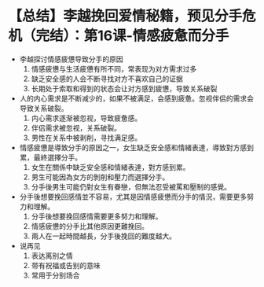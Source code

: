# 【总结】李越挽回爱情秘籍，预见分手危机（完结）：第16课-情感疲惫而分手

-   李越探讨情感疲憊导致分手的原因
    1.  情感疲憊与生活疲憊有所不同，常表现为对方需求过多
    2.  缺乏安全感的人会不断寻找对方不喜欢自己的证据
    3.  长期处于索取和得到的状态会让对方感到疲憊，导致关系破裂
-   人的内心需求是不断减少的，如果不被满足，会感到疲惫。忽视伴侣的需求会导致关系破裂。
    1.  内心需求逐渐被忽视，导致疲惫感。
    2.  伴侣需求被忽视，关系破裂。
    3.  男性在关系中被剥削，寻找满足感。
-   情感疲憊是導致分手的原因之一，女生缺乏安全感和情緒表達，導致對方感到累，最終選擇分手。
    1.  女生在關係中缺乏安全感和情緒表達，對方感到累。
    2.  男生可能因為女方的剝削和壓力而選擇分手。
    3.  分手後男生可能仍對女生有眷戀，但無法忍受被罵和壓制的感覺。
-   分手後想要挽回感情並不容易，尤其是因情感疲憊而分手的情況，需要更多努力和理解。
    1.  分手後想要挽回感情需要更多努力和理解。
    2.  情感疲憊的分手比其他原因更難挽回。
    3.  兩人在一起時間越長，分手後挽回的難度越大。
-   说再见
    1.  表达离别之情
    2.  带有祝福或告别的意味
    3.  常用于分别场合